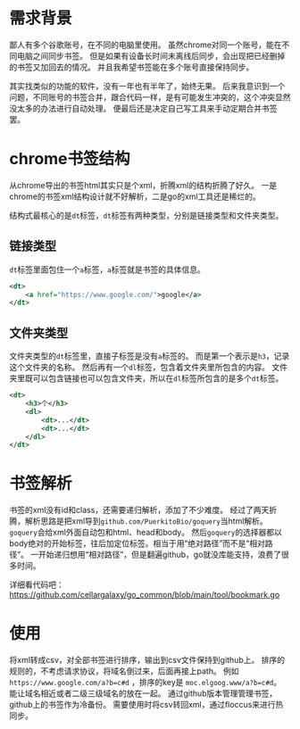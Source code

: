 # 需求背景

鄙人有多个谷歌账号，在不同的电脑里使用。
虽然chrome对同一个账号，能在不同电脑之间同步书签。
但是如果有设备长时间未离线后同步，会出现把已经删掉的书签又加回去的情况。
并且我希望书签能在多个账号直接保持同步。

其实找类似的功能的软件，没有一年也有半年了，始终无果。
后来我意识到一个问题，不同账号的书签合并，跟合代码一样，是有可能发生冲突的，这个冲突显然没太多的办法进行自动处理。
便最后还是决定自己写工具来手动定期合并书签罢。

# chrome书签结构

从chrome导出的书签html其实只是个xml，折腾xml的结构折腾了好久。
一是chrome的书签xml结构设计就不好解析，二是go的xml工具还是稀烂的。

结构式最核心的是`dt`标签，`dt`标签有两种类型，分别是链接类型和文件夹类型。

## 链接类型

`dt`标签里面包住一个`a`标签，`a`标签就是书签的具体信息。

```xml
<dt>
    <a href="https://www.google.com/">google</a>
</dt>
```

## 文件夹类型

文件夹类型的`dt`标签里，直接子标签是没有`a`标签的。 
而是第一个表示是`h3`，记录这个文件夹的名称。 
然后再有一个`dl`标签，包含着文件夹里所包含的内容。
文件夹里既可以包含链接也可以包含文件夹，所以在`dl`标签所包含的是多个`dt`标签。

```xml
<dt>
    <h3>个</h3>
    <dl>
        <dt>...</dt>
        <dt>...</dt>
    </dl>
</dt>
```

# 书签解析

书签的xml没有id和class，还需要递归解析，添加了不少难度。
经过了两天折腾，解析思路是把xml导到`github.com/PuerkitoBio/goquery`当html解析。
`goquery`会给xml外面自动包和html、head和body。
然后`goquery`的选择器都以body绝对的开始标签，往后加定位标签。相当于用“绝对路径”而不是“相对路径”。
一开始递归想用“相对路径”，但是翻遍github，go就没库能支持，浪费了很多时间。

详细看代码吧：https://github.com/cellargalaxy/go_common/blob/main/tool/bookmark.go

# 使用

将xml转成csv，对全部书签进行排序，输出到csv文件保持到github上。
排序的规则的，不考虑请求协议，将域名倒过来，后面再接上path。
例如`https://www.google.com/a?b=c#d` ，排序的key是 `moc.elgoog.www/a?b=c#d`。
能让域名相近或者二级三级域名的放在一起。
通过github版本管理管理书签，github上的书签作为冷备份。
需要使用时将csv转回xml，通过floccus来进行热同步。
